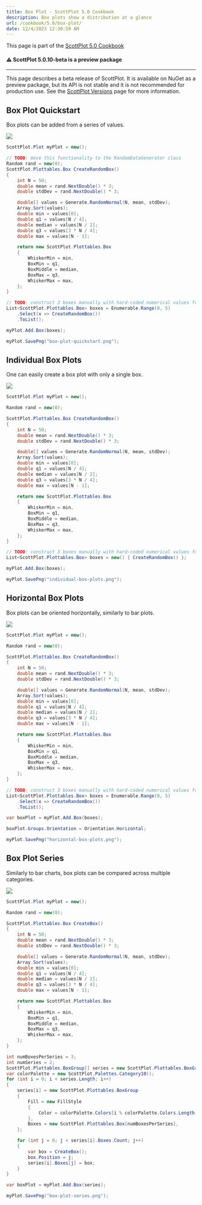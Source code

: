 ```yaml
---
title: Box Plot - ScottPlot 5.0 Cookbook
description: Box plots show a distribution at a glance
url: /cookbook/5.0/box-plot/
date: 12/4/2023 12:30:59 AM
---
```


This page is part of the [ScottPlot 5.0 Cookbook](../)


<div class='alert alert-warning' role='alert'><h4 class='alert-heading py-0 my-0'>⚠️ ScottPlot 5.0.10-beta is a preview package</h4><hr /><p class='mb-0'><span class='fw-semibold'>This page describes a beta release of ScottPlot.</span> It is available on NuGet as a preview package, but its API is not stable and it is not recommended for production use. See the <a href='https://scottplot.net/versions/'>ScottPlot Versions</a> page for more information. </p></div>



## Box Plot Quickstart

Box plots can be added from a series of values.

[![](box-plot-quickstart.png)](box-plot-quickstart.png)

```cs
ScottPlot.Plot myPlot = new();

// TODO: move this functionality to the RandomDataGenerator class
Random rand = new(0);
ScottPlot.Plottables.Box CreateRandomBox()
{
    int N = 50;
    double mean = rand.NextDouble() * 3;
    double stdDev = rand.NextDouble() * 3;

    double[] values = Generate.RandomNormal(N, mean, stdDev);
    Array.Sort(values);
    double min = values[0];
    double q1 = values[N / 4];
    double median = values[N / 2];
    double q3 = values[3 * N / 4];
    double max = values[N - 1];

    return new ScottPlot.Plottables.Box
    {
        WhiskerMin = min,
        BoxMin = q1,
        BoxMiddle = median,
        BoxMax = q3,
        WhiskerMax = max,
    };
}

// TODO: construct 3 boxes manually with hard-coded numerical values for simplicity
List<ScottPlot.Plottables.Box> boxes = Enumerable.Range(0, 5)
    .Select(x => CreateRandomBox())
    .ToList();

myPlot.Add.Box(boxes);

myPlot.SavePng("box-plot-quickstart.png");
```


## Individual Box Plots

One can easily create a box plot with only a single box.

[![](individual-box-plots.png)](individual-box-plots.png)

```cs
ScottPlot.Plot myPlot = new();

Random rand = new(0);

ScottPlot.Plottables.Box CreateRandomBox()
{
    int N = 50;
    double mean = rand.NextDouble() * 3;
    double stdDev = rand.NextDouble() * 3;

    double[] values = Generate.RandomNormal(N, mean, stdDev);
    Array.Sort(values);
    double min = values[0];
    double q1 = values[N / 4];
    double median = values[N / 2];
    double q3 = values[3 * N / 4];
    double max = values[N - 1];

    return new ScottPlot.Plottables.Box
    {
        WhiskerMin = min,
        BoxMin = q1,
        BoxMiddle = median,
        BoxMax = q3,
        WhiskerMax = max,
    };
}

// TODO: construct 3 boxes manually with hard-coded numerical values for simplicity
List<ScottPlot.Plottables.Box> boxes = new() { CreateRandomBox() };

myPlot.Add.Box(boxes);

myPlot.SavePng("individual-box-plots.png");
```


## Horizontal Box Plots

Box plots can be oriented horizontally, similarly to bar plots.

[![](horizontal-box-plots.png)](horizontal-box-plots.png)

```cs
ScottPlot.Plot myPlot = new();

Random rand = new(0);

ScottPlot.Plottables.Box CreateRandomBox()
{
    int N = 50;
    double mean = rand.NextDouble() * 3;
    double stdDev = rand.NextDouble() * 3;

    double[] values = Generate.RandomNormal(N, mean, stdDev);
    Array.Sort(values);
    double min = values[0];
    double q1 = values[N / 4];
    double median = values[N / 2];
    double q3 = values[3 * N / 4];
    double max = values[N - 1];

    return new ScottPlot.Plottables.Box
    {
        WhiskerMin = min,
        BoxMin = q1,
        BoxMiddle = median,
        BoxMax = q3,
        WhiskerMax = max,
    };
}

// TODO: construct 3 boxes manually with hard-coded numerical values for simplicity
List<ScottPlot.Plottables.Box> boxes = Enumerable.Range(0, 5)
    .Select(x => CreateRandomBox())
    .ToList();

var boxPlot = myPlot.Add.Box(boxes);

boxPlot.Groups.Orientation = Orientation.Horizontal;

myPlot.SavePng("horizontal-box-plots.png");
```


## Box Plot Series

Similarly to bar charts, box plots can be compared across multiple categories.

[![](box-plot-series.png)](box-plot-series.png)

```cs
ScottPlot.Plot myPlot = new();

Random rand = new(0);

ScottPlot.Plottables.Box CreateBox()
{
    int N = 50;
    double mean = rand.NextDouble() * 3;
    double stdDev = rand.NextDouble() * 3;

    double[] values = Generate.RandomNormal(N, mean, stdDev);
    Array.Sort(values);
    double min = values[0];
    double q1 = values[N / 4];
    double median = values[N / 2];
    double q3 = values[3 * N / 4];
    double max = values[N - 1];

    return new ScottPlot.Plottables.Box
    {
        WhiskerMin = min,
        BoxMin = q1,
        BoxMiddle = median,
        BoxMax = q3,
        WhiskerMax = max,
    };
}

int numBoxesPerSeries = 3;
int numSeries = 2;
ScottPlot.Plottables.BoxGroup[] series = new ScottPlot.Plottables.BoxGroup[numSeries];
var colorPalette = new ScottPlot.Palettes.Category10();
for (int i = 0; i < series.Length; i++)
{
    series[i] = new ScottPlot.Plottables.BoxGroup
    {
        Fill = new FillStyle
        {
            Color = colorPalette.Colors[i % colorPalette.Colors.Length]
        },
        Boxes = new ScottPlot.Plottables.Box[numBoxesPerSeries],
    };

    for (int j = 0; j < series[i].Boxes.Count; j++)
    {
        var box = CreateBox();
        box.Position = j;
        series[i].Boxes[j] = box;
    }
}

var boxPlot = myPlot.Add.Box(series);

myPlot.SavePng("box-plot-series.png");
```

